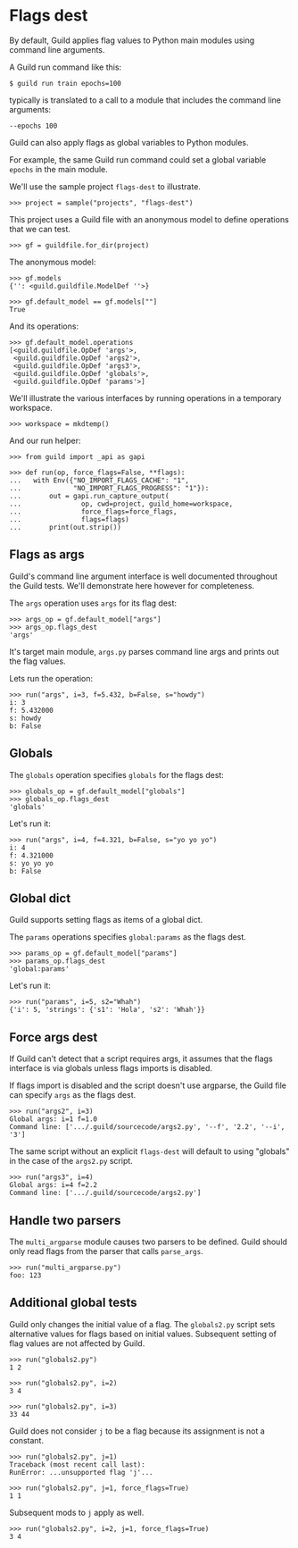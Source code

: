 # Flags dest

By default, Guild applies flag values to Python main modules using
command line arguments.

A Guild run command like this:

    $ guild run train epochs=100

typically is translated to a call to a module that includes the
command line arguments:

    --epochs 100

Guild can also apply flags as global variables to Python modules.

For example, the same Guild run command could set a global variable
`epochs` in the main module.

We'll use the sample project `flags-dest` to illustrate.

    >>> project = sample("projects", "flags-dest")

This project uses a Guild file with an anonymous model to define
operations that we can test.

    >>> gf = guildfile.for_dir(project)

The anonymous model:

    >>> gf.models
    {'': <guild.guildfile.ModelDef ''>}

    >>> gf.default_model == gf.models[""]
    True

And its operations:

    >>> gf.default_model.operations
    [<guild.guildfile.OpDef 'args'>,
     <guild.guildfile.OpDef 'args2'>,
     <guild.guildfile.OpDef 'args3'>,
     <guild.guildfile.OpDef 'globals'>,
     <guild.guildfile.OpDef 'params'>]

We'll illustrate the various interfaces by running operations in a
temporary workspace.

    >>> workspace = mkdtemp()

And our run helper:

    >>> from guild import _api as gapi

    >>> def run(op, force_flags=False, **flags):
    ...   with Env({"NO_IMPORT_FLAGS_CACHE": "1",
    ...             "NO_IMPORT_FLAGS_PROGRESS": "1"}):
    ...       out = gapi.run_capture_output(
    ...               op, cwd=project, guild_home=workspace,
    ...               force_flags=force_flags,
    ...               flags=flags)
    ...       print(out.strip())

## Flags as args

Guild's command line argument interface is well documented throughout
the Guild tests. We'll demonstrate here however for completeness.

The `args` operation uses `args` for its flag dest:

    >>> args_op = gf.default_model["args"]
    >>> args_op.flags_dest
    'args'

It's target main module, `args.py` parses command line args and prints
out the flag values.

Lets run the operation:

    >>> run("args", i=3, f=5.432, b=False, s="howdy")
    i: 3
    f: 5.432000
    s: howdy
    b: False

## Globals

The `globals` operation specifies `globals` for the flags dest:

    >>> globals_op = gf.default_model["globals"]
    >>> globals_op.flags_dest
    'globals'

Let's run it:

    >>> run("args", i=4, f=4.321, b=False, s="yo yo yo")
    i: 4
    f: 4.321000
    s: yo yo yo
    b: False

## Global dict

Guild supports setting flags as items of a global dict.

The `params` operations specifies `global:params` as the flags dest.

    >>> params_op = gf.default_model["params"]
    >>> params_op.flags_dest
    'global:params'

Let's run it:

    >>> run("params", i=5, s2="Whah")
    {'i': 5, 'strings': {'s1': 'Hola', 's2': 'Whah'}}

## Force args dest

If Guild can't detect that a script requires args, it assumes that the
flags interface is via globals unless flags imports is disabled.

If flags import is disabled and the script doesn't use argparse, the
Guild file can specify `args` as the flags dest.

    >>> run("args2", i=3)
    Global args: i=1 f=1.0
    Command line: ['.../.guild/sourcecode/args2.py', '--f', '2.2', '--i', '3']

The same script without an explicit `flags-dest` will default to using
"globals" in the case of the `args2.py` script.

    >>> run("args3", i=4)
    Global args: i=4 f=2.2
    Command line: ['.../.guild/sourcecode/args2.py']

## Handle two parsers

The `multi_argparse` module causes two parsers to be defined. Guild
should only read flags from the parser that calls `parse_args`.

    >>> run("multi_argparse.py")
    foo: 123

## Additional global tests

Guild only changes the initial value of a flag. The `globals2.py`
script sets alternative values for flags based on initial
values. Subsequent setting of flag values are not affected by Guild.

    >>> run("globals2.py")
    1 2

    >>> run("globals2.py", i=2)
    3 4

    >>> run("globals2.py", i=3)
    33 44

Guild does not consider `j` to be a flag because its assignment is not
a constant.

    >>> run("globals2.py", j=1)
    Traceback (most recent call last):
    RunError: ...unsupported flag 'j'...

    >>> run("globals2.py", j=1, force_flags=True)
    1 1

Subsequent mods to `j` apply as well.

    >>> run("globals2.py", i=2, j=1, force_flags=True)
    3 4
